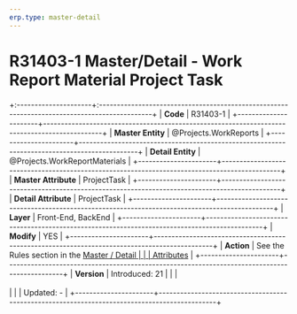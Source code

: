 ```yaml
---
erp.type: master-detail
---
```


# R31403-1 Master/Detail - Work Report Material Project Task
+:---------------------+:---------------------------------------------------------------------------------------------+
| **Code**             | R31403-1                                                                                     |
+----------------------+----------------------------------------------------------------------------------------------+
| **Master Entity**    | @Projects.WorkReports                                                                        |
+----------------------+----------------------------------------------------------------------------------------------+
| **Detail Entity**    | @Projects.WorkReportMaterials                                                                |
+----------------------+----------------------------------------------------------------------------------------------+
| **Master Attribute** | ProjectTask                                                                                  |
+----------------------+----------------------------------------------------------------------------------------------+
| **Detail Attribute** | ProjectTask                                                                                  |
+----------------------+----------------------------------------------------------------------------------------------+
| **Layer**            | Front-End, BackEnd                                                                           |
+----------------------+----------------------------------------------------------------------------------------------+
| **Modify**           | YES                                                                                          |
+----------------------+----------------------------------------------------------------------------------------------+
| **Action**           | See the Rules section in the [Master / Detail                                                |
|                      | Attributes](xref:master-detail)                                                              |
+----------------------+----------------------------------------------------------------------------------------------+
| **Version**          | Introduced: 21                                                                               |
|                      | <br/><br/>                                                                                   |
|                      | Updated: -                                                                                   |
+----------------------+----------------------------------------------------------------------------------------------+
